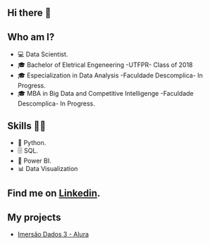 ## Hi there 👋

## Who am I? 

* 💻 Data Scientist.
* 🎓 Bachelor of Eletrical Engeneering -UTFPR- Class of 2018
* 🎓 Especialization in Data Analysis -Faculdade Descomplica- In Progress.
* 🎓 MBA in Big Data and Competitive Intelligenge -Faculdade Descomplica- In Progress.

## Skills 👩‍💻

* 🐍 Python.
* 🗄 SQL.
* 🧮 Power BI.
* 📊 Data Visualization

## Find me on [Linkedin]( https://www.linkedin.com/in/andresanchetta/).

## **My projects**

* [Imersão Dados 3 - Alura](https://github.com/andresanchetta/Imersao_de_Dados_2021)
